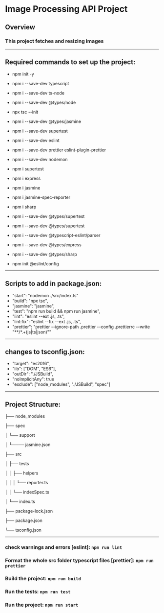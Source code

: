 # Image Processing API Project

## Overview
### This project fetches and resizing images
---
## Required commands to set up the project:
- npm init -y
- npm i --save-dev typescript
- npm i --save-dev ts-node
- npm i --save-dev @types/node
- npx tsc --init
- npm i --save-dev @types/jasmine
- npm i --save-dev supertest
- npm i --save-dev eslint
- npm i --save-dev prettier eslint-plugin-prettier
- npm i --save-dev nodemon 
- npm i supertest
- npm i express
- npm i jasmine
- npm i jasmine-spec-reporter
- npm i sharp

- npm i --save-dev @types/supertest
- npm i --save-dev @types/supertest
- npm i --save-dev @typescript-eslint/parser
- npm i --save-dev @types/express 
- npm i --save-dev @types/sharp
- npm init @eslint/config
---
## Scripts to add in package.json:
- "start": "nodemon ./src/index.ts"
- "build": "npx tsc",
- "jasmine": "jasmine",
- "test": "npm run build && npm run jasmine",
- "lint": "eslint --ext .js, .ts",
- "lint:fix": "eslint --fix --ext .js, .ts",
- "prettier": "prettier --ignore-path .prettier --config .prettierrc --write \"**/*.+(js|ts|json)\""
---
## changes to tsconfig.json:
- "target": "es2016",
- "lib": ["DOM", "ES6"],
- "outDir": "./JSBuild",
- "noImplicitAny": true
- "exclude": ["node_modules", "./JSBuild", "spec"]

---
## Project Structure:

├── node_modules

├── spec

│      └── support

│          └──── jasmine.json

├── src

│     ├──  tests

│     │     ├── helpers

│     │     │      └── reporter.ts

│     │     └── indexSpec.ts

│     └── index.ts

├── package-lock.json

├── package.json

└── tsconfig.json

---
### check warnings and errors [eslint]: `npm run lint`
### Format the whole src folder typescript files [prettier]: `npm run prettier`
### Build the project: `npm run build`
### Run the tests: `npm run test`
### Run the project: `npm run start`

